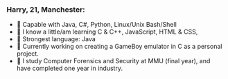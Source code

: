 ### Harry, 21, Manchester:
- 🔭 Capable with Java, C#, Python, Linux/Unix Bash/Shell
- 🔭 I know a little/am learning C & C++, JavaScript, HTML & CSS, 
- 🔭 Strongest language: Java
- 🔭 Currently working on creating a GameBoy emulator in C as a personal project. 
- 🔭 I study Computer Forensics and Security at MMU (final year), and have completed one year in industry.
